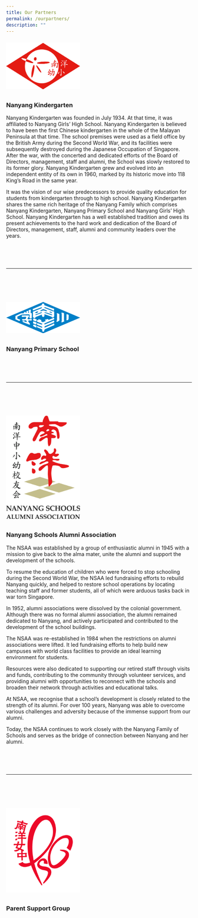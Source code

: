```yaml
---
title: Our Partners
permalink: /ourpartners/
description: ""
---
```

<a target="\_blank" href="https://nanyangkindergarten.com/"><img style="width:200px; float: left; margin: 10px 50px 10px 0px;" src="/images/nyklogo_c.png"></a>
<br style="clear:both">
### **Nanyang Kindergarten**
<p>Nanyang Kindergarten was founded in July 1934. At that time, it was affiliated to Nanyang Girls’ High School. Nanyang Kindergarten is believed to have been the first Chinese kindergarten in the whole of the Malayan Peninsula at that time. The school premises were used as a field office by the British Army during the Second World War, and its facilities were subsequently destroyed during the Japanese Occupation of Singapore. After the war, with the concerted and dedicated efforts of the Board of Directors, management, staff and alumni, the School was slowly restored to its former glory. Nanyang Kindergarten grew and evolved into an independent entity of its own in 1960, marked by its historic move into 118 King’s Road in the same year.</p>
<p>It was the vision of our wise predecessors to provide quality education for students from kindergarten through to high school. Nanyang Kindergarten shares the same rich heritage of the Nanyang Family which comprises Nanyang Kindergarten, Nanyang Primary School and Nanyang Girls’ High School. Nanyang Kindergarten has a well­ established tradition and owes its present achievements to the hard work and dedication of the Board of Directors, management, staff, alumni and community leaders over the years.</p>

<hr style="margin: 80px 0;">

<a target="\_blank" href="https://www.nyps.moe.edu.sg/"><img style="width:200px; float: left; margin: 10px 50px 10px 0px;" src="/images/nyplogo_c.png"></a>
<br style="clear:both">
### **Nanyang Primary School**


<hr style="margin: 80px 0;">

<a target="\_blank" href="https://www.nanyang.org.sg/"><img style="width:200px; float: left; margin: 10px 50px 10px 0px;" src="/images/nyalumni_c.png"></a>
<br style="clear:both">
### **Nanyang Schools Alumni Association**
<p>The NSAA was established by a group of enthusiastic alumni in 1945 with a mission to give back to the alma mater, unite the alumni and support the development of the schools.</p>
<p>To resume the education of children who were forced to stop schooling during the Second World War, the NSAA led fundraising efforts to rebuild Nanyang quickly, and helped to restore school operations by locating teaching staff and former students, all of which were arduous tasks back in war torn Singapore.</p>
<p>In 1952, alumni associations were dissolved by the colonial government. Although there was no formal alumni association, the alumni remained dedicated to Nanyang, and actively participated and contributed to the development of the school buildings.</p>
<p>The NSAA was re-established in 1984 when the restrictions on alumni associations were lifted. It led fundraising efforts to help build new campuses with world class facilities to provide an ideal learning environment for students.</p>
<p>Resources were also dedicated to supporting our retired staff through visits and funds, contributing to the community through volunteer services, and providing alumni with opportunities to reconnect with the schools and broaden their network through activities and educational talks.</p>
<p>At NSAA, we recognise that a school’s development is closely related to the strength of its alumni. For over 100 years, Nanyang was able to overcome various challenges and adversity because of the immense support from our alumni.</p>
<p>Today, the NSAA continues to work closely with the Nanyang Family of Schools and serves as the bridge of connection between Nanyang and her alumni.</p>


<hr style="margin: 80px 0;">

<a target="\_blank" href="https://www.facebook.com/NYGH.PSG"><img style="width:200px; float: left; margin: 10px 50px 10px 0px;" src="/images/psg-logo-rgb-red.png"></a>
<br style="clear:both">
### **Parent Support Group**

